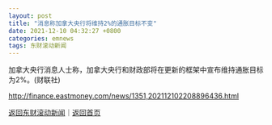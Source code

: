 ```yaml
---
layout: post
title: "消息称加拿大央行将维持2%的通胀目标不变"
date: 2021-12-10 04:32:27 +0800
categories: emnews
tags: 东财滚动新闻
---
```


加拿大央行消息人士称，加拿大央行和财政部将在更新的框架中宣布维持通胀目标为2%。(财联社)

<http://finance.eastmoney.com/news/1351,202112102208896436.html>

[返回东财滚动新闻](//finews.withounder.com/emnews/)｜[返回首页](//finews.withounder.com/)